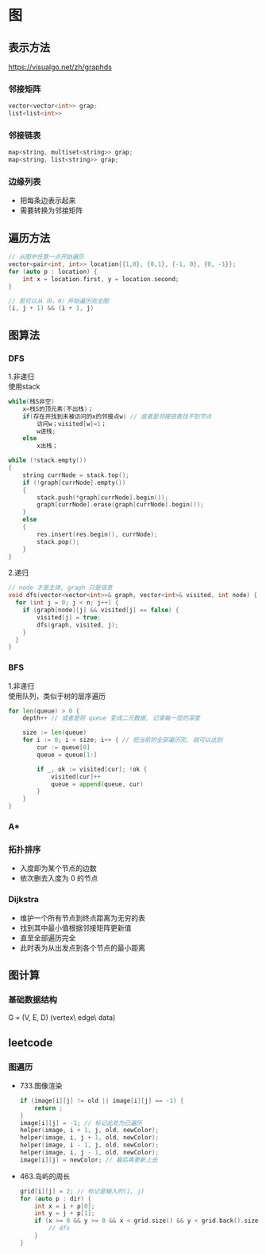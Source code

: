 
# 图

## 表示方法

<https://visualgo.net/zh/graphds>

### 邻接矩阵

```c
vector<vector<int>> grap;
list<list<int>>
```

### 邻接链表

```c
map<string, multiset<string>> grap;
map<string, list<string>> grap;
```

### 边缘列表

- 把每条边表示起来
- 需要转换为邻接矩阵

## 遍历方法

```c++
// 从图中任意一点开始遍历
vector<pair<int, int>> location{{1,0}, {0,1}, {-1, 0}, {0, -1}};
for (auto p : location) {
    int x = location.first, y = location.second;
}

// 若可以从（0，0）开始遍历完全图
(i, j + 1) && (i + 1, j)
```

## 图算法

### DFS

1.非递归  
使用stack

```c
while(栈S非空)
    x=栈S的顶元素(不出栈)；
    if(存在并找到未被访问的x的邻接点w) // 或者是邻接链表找不到节点
        访问w；visited[w]=1；
        w进栈;
    else
        x出栈；

while (!stack.empty())
{
    string currNode = stack.top();
    if (!graph[currNode].empty())
    {
        stack.push(*graph[currNode].begin());
        graph[currNode].erase(graph[currNode].begin());
    }
    else
    {
        res.insert(res.begin(), currNode);
        stack.pop();
    }
}
```

2.递归  

```c
// node 才是主体, graph 只是信息
void dfs(vector<vector<int>>& graph, vector<int>& visited, int node) {
  for (int j = 0; j < n; j++) {
    if (graph[node][j] && visited[j] == false) {
        visited[j] = true;
        dfs(graph, visited, j);
    }
  }
}
```

### BFS

1.非递归  
使用队列，类似于树的层序遍历  

```go
for len(queue) > 0 {
    depth++ // 或者是将 queue 变成二元数据, 记录每一层的深度

    size := len(queue)
    for i := 0; i < size; i++ { // 把当前的全部遍历完, 就可以达到
        cur := queue[0]
        queue = queue[1:]

        if _, ok := visited[cur]; !ok {
            visited[cur]++
            queue = append(queue, cur)
        }
    }
}
```

### A*

### 拓扑排序

- 入度即为某个节点的边数
- 依次删去入度为 0 的节点

### Dijkstra

- 维护一个所有节点到终点距离为无穷的表
- 找到其中最小值根据邻接矩阵更新值
- 直至全部遍历完全
- 此时表为从出发点到各个节点的最小距离

## 图计算

### 基础数据结构

G = (V, E, D) (vertex\ edge\ data)  

## leetcode

### 图遍历

- 733.图像渲染

    ```c++
    if (image[i][j] != old || image[i][j] == -1) {
        return ;
    }
    image[i][j] = -1; // 标记此处为已遍历
    helper(image, i + 1, j, old, newColor);
    helper(image, i, j + 1, old, newColor);
    helper(image, i - 1, j, old, newColor);
    helper(image, i, j - 1, old, newColor);
    image[i][j] = newColor; // 最后再更新上去
    ```

- 463.岛屿的周长

    ```c++
    grid[i][j] = 2; // 标记是输入的(i, j) 
    for (auto p : dir) {
        int x = i + p[0];
        int y = j + p[1];
        if (x >= 0 && y >= 0 && x < grid.size() && y < grid.back().size() && grid[x][y] == 0) {
            // dfs
        }
    }
    ```